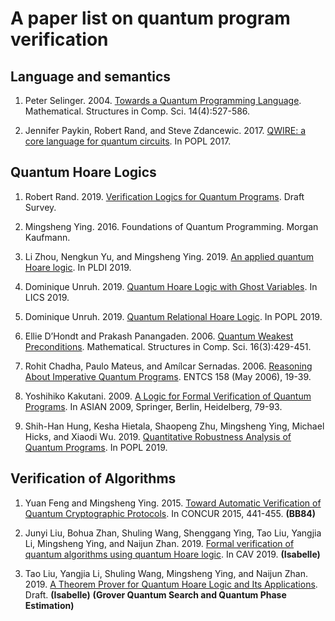 # A paper list on quantum program verification

## Language and semantics

1. Peter Selinger. 2004. [Towards a Quantum Programming Language](https://www.mathstat.dal.ca/~selinger/papers/papers/qpl.pdf). Mathematical. Structures in Comp. Sci. 14(4):527-586.

2. Jennifer Paykin, Robert Rand, and Steve Zdancewic. 2017. [QWIRE: a core language for quantum circuits](https://dl.acm.org/citation.cfm?id=3009894). In POPL 2017.

## Quantum Hoare Logics

1. Robert Rand. 2019. [Verification Logics for Quantum Programs](https://arxiv.org/pdf/1904.04304). Draft Survey. 

2. Mingsheng Ying. 2016. Foundations of Quantum Programming. Morgan Kaufmann.

3. Li Zhou, Nengkun Yu, and Mingsheng Ying. 2019. [An applied quantum Hoare logic](https://dl.acm.org/citation.cfm?id=3314584). In PLDI 2019. 

4. Dominique Unruh. 2019. [Quantum Hoare Logic with Ghost Variables](http://kodu.ut.ee/~unruh/publications/ghosts.html). In LICS 2019.

5. Dominique Unruh. 2019. [Quantum Relational Hoare Logic](http://kodu.ut.ee/~unruh/publications/qrhl.html). In POPL 2019.

6. Ellie D’Hondt and Prakash Panangaden. 2006. [Quantum Weakest Preconditions](https://www.cs.mcgill.ca/~prakash/Pubs/weakest_mscs.pdf). Mathematical. Structures in Comp. Sci. 16(3):429-451.

7. Rohit Chadha, Paulo Mateus, and Amílcar Sernadas. 2006. [Reasoning About Imperative Quantum Programs](https://www.math.tecnico.ulisboa.pt/~rchadha/publications/06-CMS-quantlog10s.pdf). ENTCS 158 (May 2006), 19-39.

8. Yoshihiko Kakutani. 2009. [A Logic for Formal Verification of Quantum Programs](http://hagi.is.s.u-tokyo.ac.jp/~kakutani/files/asian09.pdf). In ASIAN 2009, Springer, Berlin, Heidelberg, 79-93.

9. Shih-Han Hung, Kesha Hietala, Shaopeng Zhu, Mingsheng Ying, Michael Hicks, and Xiaodi Wu. 2019. [Quantitative Robustness Analysis of Quantum Programs](https://dl.acm.org/ft_gateway.cfm?id=3290344). In POPL 2019. 

## Verification of Algorithms

1. Yuan Feng and Mingsheng Ying. 2015. [Toward Automatic Verification of Quantum Cryptographic Protocols](https://core.ac.uk/download/pdf/62920378.pdf). In CONCUR 2015, 441-455.  **(BB84)**

2. Junyi Liu, Bohua Zhan, Shuling Wang, Shenggang Ying, Tao Liu, Yangjia Li, Mingsheng Ying, and Naijun Zhan. 2019. [Formal verification of quantum algorithms using quantum Hoare logic](http://lcs.ios.ac.cn/~znj/papers/CAV2019b.pdf). In CAV 2019. **(Isabelle)**

3. Tao Liu, Yangjia Li, Shuling Wang, Mingsheng Ying, and Naijun Zhan. 2019. [A Theorem Prover for Quantum Hoare Logic and Its Applications](https://arxiv.org/pdf/1601.03835). Draft.  **(Isabelle)**  **(Grover Quantum Search and Quantum Phase Estimation)**

